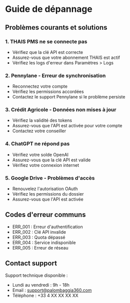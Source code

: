 # Guide de dépannage

## Problèmes courants et solutions

### 1. THAIS PMS ne se connecte pas
- Vérifiez que la clé API est correcte
- Assurez-vous que votre abonnement THAIS est actif
- Vérifiez les logs d'erreur dans Paramètres > Logs

### 2. Pennylane - Erreur de synchronisation
- Reconnectez votre compte
- Vérifiez les permissions accordées
- Contactez le support Pennylane si le problème persiste

### 3. Crédit Agricole - Données non mises à jour
- Vérifiez la validité des tokens
- Assurez-vous que l'API est activée pour votre compte
- Contactez votre conseiller

### 4. ChatGPT ne répond pas
- Vérifiez votre solde OpenAI
- Assurez-vous que la clé API est valide
- Vérifiez votre connexion internet

### 5. Google Drive - Problèmes d'accès
- Renouvelez l'autorisation OAuth
- Vérifiez les permissions du dossier
- Assurez-vous que l'API est activée

## Codes d'erreur communs

- ERR_001 : Erreur d'authentification
- ERR_002 : Clé API invalide
- ERR_003 : Quota dépassé
- ERR_004 : Service indisponible
- ERR_005 : Erreur de réseau

## Contact support

Support technique disponible :
- Lundi au vendredi : 9h - 18h
- Email : support@palombaggia360.com
- Téléphone : +33 4 XX XX XX XX